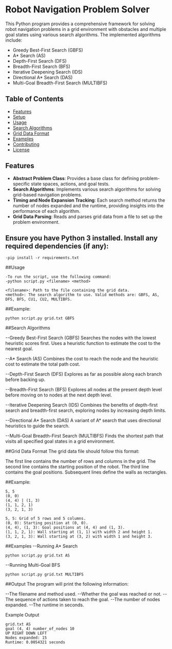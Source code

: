 # Robot Navigation Problem Solver

This Python program provides a comprehensive framework for solving robot navigation problems in a grid environment with obstacles and multiple goal states using various search algorithms. The implemented algorithms include:

- Greedy Best-First Search (GBFS)
- A* Search (AS)
- Depth-First Search (DFS)
- Breadth-First Search (BFS)
- Iterative Deepening Search (IDS)
- Directional A* Search (DAS)
- Multi-Goal Breadth-First Search (MULTIBFS)

## Table of Contents

- [Features](#features)
- [Setup](#setup)
- [Usage](#usage)
- [Search Algorithms](#search-algorithms)
- [Grid Data Format](#grid-data-format)
- [Examples](#examples)
- [Contributing](#contributing)
- [License](#license)

## Features

- **Abstract Problem Class**: Provides a base class for defining problem-specific state spaces, actions, and goal tests.
- **Search Algorithms**: Implements various search algorithms for solving grid-based navigation problems.
- **Timing and Node Expansion Tracking**: Each search method returns the number of nodes expanded and the runtime, providing insights into the performance of each algorithm.
- **Grid Data Parsing**: Reads and parses grid data from a file to set up the problem environment.

## Ensure you have Python 3 installed. Install any required dependencies (if any):

    -pip install -r requirements.txt

##Usage

    -To run the script, use the following command:
    -python script.py <filename> <method>

    <filename>: Path to the file containing the grid data.
    <method>: The search algorithm to use. Valid methods are: GBFS, AS, DFS, BFS, CU1, CU2, MULTIBFS.

##Example:

    python script.py grid.txt GBFS

##Search Algorithms

--Greedy Best-First Search (GBFS)
Searches the nodes with the lowest heuristic scores first. Uses a heuristic function to estimate the cost to the nearest goal.

--A* Search (AS)
Combines the cost to reach the node and the heuristic cost to estimate the total path cost.

--Depth-First Search (DFS)
Explores as far as possible along each branch before backing up.

--Breadth-First Search (BFS)
Explores all nodes at the present depth level before moving on to nodes at the next depth level.

--Iterative Deepening Search (IDS)
Combines the benefits of depth-first search and breadth-first search, exploring nodes by increasing depth limits.

--Directional A* Search (DAS)
A variant of A* search that uses directional heuristics to guide the search.

--Multi-Goal Breadth-First Search (MULTIBFS)
Finds the shortest path that visits all specified goal states in a grid environment.

##Grid Data Format
The grid data file should follow this format:

The first line contains the number of rows and columns in the grid.
The second line contains the starting position of the robot.
The third line contains the goal positions.
Subsequent lines define the walls as rectangles.

##Example:

    5, 5
    (0, 0)
    (4, 4) | (1, 3)
    (1, 1, 2, 1)
    (3, 2, 1, 3)
    
    5, 5: Grid of 5 rows and 5 columns.
    (0, 0): Starting position at (0, 0).
    (4, 4), (1, 3): Goal positions at (4, 4) and (1, 3).
    (1, 1, 2, 1): Wall starting at (1, 1) with width 2 and height 1.
    (3, 2, 1, 3): Wall starting at (3, 2) with width 1 and height 3.

##Examples
--Running A* Search

    python script.py grid.txt AS

--Running Multi-Goal BFS

    python script.py grid.txt MULTIBFS

##Output
The program will print the following information:

--The filename and method used.
--Whether the goal was reached or not.
--The sequence of actions taken to reach the goal.
--The number of nodes expanded.
--The runtime in seconds.

Example Output

    grid.txt AS
    goal (4, 4) number_of_nodes 10
    UP RIGHT DOWN LEFT
    Nodes expanded: 15
    Runtime: 0.0054321 seconds
